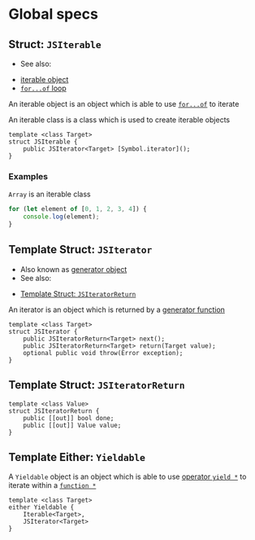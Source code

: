 
# Global specs

## Struct: `JSIterable`

 * See also:
  - [iterable object](https://developer.mozilla.org/en-US/docs/Web/JavaScript/Guide/Iterators_and_Generators#Iterables)
  - [`for...of` loop](https://developer.mozilla.org/en-US/docs/Web/JavaScript/Reference/Statements/for...of)

An iterable object is an object which is able to use [`for...of`](https://developer.mozilla.org/en-US/docs/Web/JavaScript/Reference/Statements/for...of) to iterate

An iterable class is a class which is used to create iterable objects

```
template <class Target>
struct JSIterable {
	public JSIterator<Target> [Symbol.iterator]();
}
```

### Examples

`Array` is an iterable class
```javascript
for (let element of [0, 1, 2, 3, 4]) {
	console.log(element);
}
```

## Template Struct: `JSIterator`

 * Also known as [generator object](https://developer.mozilla.org/vi/docs/Web/JavaScript/Reference/Global_Objects/Generator)
 * See also:
  - [Template Struct: `JSIteratorReturn`](./readme.md#template-struct-jsiteratorreturn)

An iterator is an object which is returned by a [generator function](./readme.md#template-function-generator)

```
template <class Target>
struct JSIterator {
	public JSIteratorReturn<Target> next();
	public JSIteratorReturn<Target> return(Target value);
	optional public void throw(Error exception);
}
```

## Template Struct: `JSIteratorReturn`

```
template <class Value>
struct JSIteratorReturn {
	public [[out]] bool done;
	public [[out]] Value value;
}
```

## Template Either: `Yieldable`

A `Yieldable` object is an object which is able to use [operator `yield *`](https://developer.mozilla.org/en-US/docs/Web/JavaScript/Reference/Operators/yield*) to iterate within a [`function *`](https://developer.mozilla.org/en-US/docs/Web/JavaScript/Reference/Statements/function*)

```
template <class Target>
either Yieldable {
	Iterable<Target>,
	JSIterator<Target>
}
```

